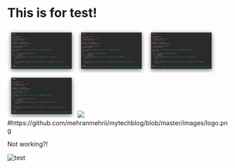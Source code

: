 # This is for test!

<img src="../images/1644399232767.jpg" height="100" />
  <img src="./images/1644399232767.jpg" height="100" />
  <img src="/images/1644399232767.jpg" height="100" />
  <img src="images/1644399232767.jpg" height="100" />
  <img src="~/images/1644399232767.jpg" height="100" />
#https://github.com/mehranmehrii/mytechblog/blob/master/images/logo.png



Not working?!

![test](../mytechblog/blob/master/images/1644399232767.jpg")
